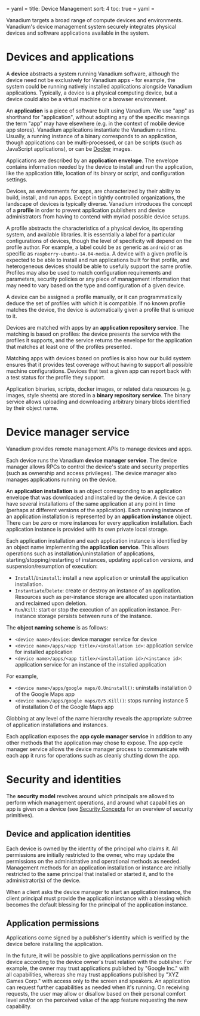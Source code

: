 = yaml =
title: Device Management
sort: 4
toc: true
= yaml =

Vanadium targets a broad range of compute devices and environments. Vanadium's device management system securely integrates physical devices and software applications available in the system.

# Devices and applications

A __device__ abstracts a system running Vanadium software, although the device need not be exclusively for Vanadium apps - for example, the system could be running natively installed applications alongside Vanadium applications. Typically, a device is a physical computing device, but a device could also be a virtual machine or a browser environment.

An __application__ is a piece of software built using Vanadium. We use "app" as shorthand for "application", without adopting any of the specific meanings the term "app" may have elsewhere (e.g. in the context of mobile device app stores). Vanadium applications instantiate the Vanadium runtime. Usually, a running instance of a binary corresponds to an application, though applications can be multi-processed, or can be scripts (such as JavaScript applications), or can be [Docker][docker] images.

Applications are described by an __application envelope__. The envelope
contains information needed by the device to install and run the application,
like the application title, location of its binary or script, and configuration settings.

Devices, as environments for apps, are characterized by their ability to build, install, and run apps. Except in tightly controlled organizations, the landscape of devices is typically diverse. Vanadium introduces the concept of a __profile__ in order to prevent application publishers and device administrators from having to contend with myriad possible device setups.

A profile abstracts the characteristics of a physical device, its operating system, and available libraries. It is essentially a label for a particular configurations of devices, though the level of specificity will depend on the profile author. For example, a label could be as generic as `android` or as specific as `raspberry-ubuntu-14.04-media`. A device with a given profile is expected to be able to install and run applications built for that profile, and heterogeneous devices should be able to usefully support the same profile. Profiles may also be used to match configuration requirements and parameters, security policies or any piece of management information that may need to vary based on the type and configuration of a given device.

A device can be assigned a profile manually, or it can programmatically deduce the set of profiles with which it is compatible. If no known profile matches the device, the device is automatically given a profile that is unique to it.

Devices are matched with apps by an __application repository service__. The matching is based on profiles: the device presents the service with the profiles it supports, and the service returns the envelope for the application that matches at least one of the profiles presented.

Matching apps with devices based on profiles is also how our build system ensures that it provides test coverage without having to support all possible machine configurations. Devices that test a given app can report back with a test status for the profile they support.

Application binaries, scripts, docker images, or related data resources (e.g. images, style sheets) are stored in a __binary repository service__. The binary service allows uploading and downloading arbitrary binary blobs identified by their object name.

# Device manager service

Vanadium provides remote management APIs to manage devices and apps.

Each device runs the Vanadium __device manager service__. The device manager
allows RPCs to control the device's state and security properties (such as
ownership and access privileges). The device manager also manages applications
running on the device.

An __application installation__ is an object corresponding to an application
envelope that was downloaded and installed by the device. A device can have several
installations of the same application at any point in time (perhaps at different
versions of the application). Each running instance of an application
installation is represented by an __application instance__ object. There can be
zero or more instances for every application installation. Each application
instance is provided with its own private local storage.

Each application installation and each application instance is identified by an
object name implementing the __application service__. This allows operations
such as installation/uninstallation of applications,
starting/stopping/restarting of instances, updating application versions, and
suspension/resumption of execution:

  * `Install`/`Uninstall`: install a new application or uninstall the
    application installation.
  * `Instantiate`/`Delete`: create or destroy an instance of an application. Resources such as per-instance storage are allocated upon instantiation and reclaimed upon deletion.
  * `Run`/`Kill`:  start or stop the execution of an application instance. Per-instance
  storage persists between runs of the instance.

The __object naming scheme__ is as follows:
  * `<device name>/device`: device manager service for device
  * `<device name>/apps/<app title>/<installation id>`: application service for
    installed application
  * `<device name>/apps/<app title>/<installation id>/<instance id>`: application
    service for an instance of the installed application

For example,
  * `<device name>/apps/google maps/0.Uninstall()`: uninstalls installation 0
    of the Google Maps app
  * `<device name>/apps/google maps/0/5.Kill()`: stops running instance 5 of
    installation 0 of the Google Maps app

Globbing at any level of the name hierarchy reveals the appropriate subtree of
application installations and instances.

Each application exposes the __app cycle manager service__ in addition to any
other methods that the application may chose to expose. The app cycle manager
service allows the device manager process to communicate with each app it runs
for operations such as cleanly shutting down the app.

# Security and identities

The __security model__ revolves around which principals are allowed to perform
which management operations, and around what capabilities an app is given on a
device (see [Security Concepts][vanadium-security] for an overview of
security primitives).

## Device and application identities

Each device is owned by the identity of the principal who claims it. All
permissions are initially restricted to the owner, who may update the
permissions on the administrative and operational methods as needed.
Management methods for an application installation or instance are initially
restricted to the same principal that installed or started it, and to the
administrator(s) of the device.

When a client asks the device manager to start an application instance, the
client principal must provide the application instance with a blessing which
becomes the default blessing for the principal of the application instance.

## Application permissions

Applications come signed by a publisher's identity which is verified by the
device before installing the application.

In the future, it will be possible to give applications permission on the
device according to the device owner's trust relation with the publisher. For
example, the owner may trust applications published by "Google Inc." with all
capabilities, whereas she may trust applications published by "XYZ Games
Corp." with access only to the screen and speakers. An application can request
further capabilities as needed when it's running. On receiving requests, the
user may allow or disallow based on their personal comfort level and/or on the
perceived value of the app feature requesting the new capability.

[docker]: https://www.docker.com/
[vanadium-security]: /concepts/security.html
